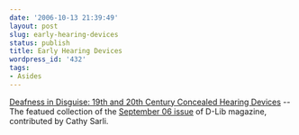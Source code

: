 ```yaml
---
date: '2006-10-13 21:39:49'
layout: post
slug: early-hearing-devices
status: publish
title: Early Hearing Devices
wordpress_id: '432'
tags:
- Asides
---
```


[Deafness in Disguise: 19th and 20th Century Concealed Hearing Devices](http://www.dlib.org/dlib/september06/09featured-collection.html) -- The featued collection of the [September 06 issue](http://www.dlib.org/dlib/september06/09contents.html) of D-Lib magazine, contributed by Cathy Sarli.
